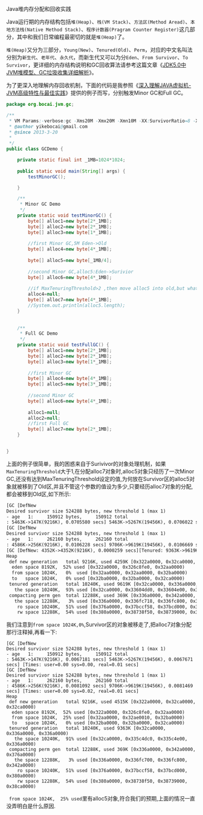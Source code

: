 Java堆内存分配和回收实践

Java运行期的内存结构包括`堆(Heap)`、`栈(VM Stack)`、`方法区(Method Aread)`、`本地方法栈(Native Method Stack)`、`程序计数器(Pragram Counter Register)`这几部分，其中和我们日常编程最密切的就是`堆(Heap)`了。

`堆(Heap)`又分为三部分，`Young(New)`、`Tenured(Old)`、`Perm`，对应的中文名叫法分别为`新生代`、`老年代`、`永久代`，而新生代又可以为分`Eden`、`From Survivor`、`To Survivor`，更详细的内存结构说明和GC回收算法请参考这篇文章《[JDK5.0中JVM堆模型、GC垃圾收集详细解析](http://blog.csdn.net/sfdev/article/details/4483442)》。

为了更深入地理解内存回收机制，下面的代码是我参照《[深入理解JAVA虚拟机-JVM高级特性与最佳实践](http://book.douban.com/subject/6522893/)》提供的例子而写，分别触发Minor GC和Full GC。

```Java
package org.bocai.jvm.gc;

/**
 * VM Params:-verbose:gc -Xms20M -Xmx20M -Xmn10M -XX:SurvivorRatio=8 -XX:+PrintGCDetails -XX:MaxTenuringThreshold=1 -XX:+PrintTenuringDistribution
 * @author yikebocai@gmail.com
 * @since 2013-3-20
 * 
 */
public class GCDemo {

	private static final int _1MB=1024*1024;
	
	public static void main(String[] args) {
		testMinorGC();

	}

	/**
	 * Minor GC Demo
	 */
	private static void testMinorGC() {
		byte[] alloc1=new byte[2*_1MB];
		byte[] alloc2=new byte[2*_1MB];
		byte[] alloc3=new byte[1*_1MB];
		
		//first Minor GC,5M Eden->Old
		byte[] alloc4=new byte[4*_1MB];
		
		byte[] alloc5=new byte[_1MB/4];
		
		//second Minor GC,alloc5:Eden->Surivior
		byte[] alloc6=new byte[4*_1MB];
		
		//if MaxTenuringThreshold>2 ,then move alloc5 into old,but whatever alloc5 is moved into old,why? 
		alloc4=null;
		byte[] alloc7=new byte[4*_1MB];
		//System.out.println(alloc5.length);
	}
	
	
	/**
	 * Full GC Demo
	 */
	private static void testFullGC() {
		byte[] alloc1=new byte[2*_1MB];
		byte[] alloc2=new byte[2*_1MB];
		byte[] alloc3=new byte[1*_1MB];
		
		//first Minor GC
		byte[] alloc4=new byte[4*_1MB];
		byte[] alloc5=new byte[3*_1MB];
		
		//second Minor GC
		byte[] alloc6=new byte[4*_1MB];
		
		alloc1=null;
		alloc2=null;
		//first Full GC
		byte[] alloc7=new byte[2*_1MB];
	}
	

}

```

上面的例子很简单，我的困惑来自于Surivivor的对象处理机制，如果`MaxTenuringThreshold`大于1,在分配alloc7对象时,alloc5对象只经历了一次Minor GC,还没有达到MaxTenuringThreshold设定的值,为何放在Survivor区的alloc5对象就被移到了Old区,并且不管这个参数的值设为多少,只要经历alloc7对象的分配,都会被移到Old区,如下所示:
 

```html
[GC [DefNew
Desired survivor size 524288 bytes, new threshold 1 (max 1)
- age   1:     150912 bytes,     150912 total
: 5463K->147K(9216K), 0.0705580 secs] 5463K->5267K(19456K), 0.0706022 secs] [Times: user=0.00 sys=0.08, real=0.07 secs] 
[GC [DefNew
Desired survivor size 524288 bytes, new threshold 1 (max 1)
- age   1:     262160 bytes,     262160 total
: 4586K->256K(9216K), 0.0106228 secs] 9706K->9619K(19456K), 0.0106669 secs] [Times: user=0.02 sys=0.00, real=0.01 secs] 
[GC [DefNew: 4352K->4352K(9216K), 0.0000259 secs][Tenured: 9363K->9619K(10240K), 0.4481241 secs] 13715K->9619K(19456K), [Perm : 369K->369K(12288K)], 0.4482521 secs] [Times: user=0.00 sys=0.03, real=0.45 secs] 
Heap
 def new generation   total 9216K, used 4259K [0x322a0000, 0x32ca0000, 0x32ca0000)
  eden space 8192K,  52% used [0x322a0000, 0x326c8fe0, 0x32aa0000)
  from space 1024K,   0%  used [0x32aa0000, 0x32aa0000, 0x32ba0000)
  to   space 1024K,   0% used [0x32ba0000, 0x32ba0000, 0x32ca0000)
 tenured generation   total 10240K, used 9619K [0x32ca0000, 0x336a0000, 0x336a0000)
   the space 10240K,  93% used [0x32ca0000, 0x33604dd0, 0x33604e00, 0x336a0000)
 compacting perm gen  total 12288K, used 369K [0x336a0000, 0x342a0000, 0x376a0000)
   the space 12288K,   3% used [0x336a0000, 0x336fc718, 0x336fc800, 0x342a0000)
    ro space 10240K,  51% used [0x376a0000, 0x37bccf58, 0x37bcd000, 0x380a0000)
    rw space 12288K,  54% used [0x380a0000, 0x38738f50, 0x38739000, 0x38ca0000)

```

我们注意到`from space 1024K,0%`,Survivor区的对象被移走了,把alloc7对象分配那行注释掉,再看一下:
```
[GC [DefNew
Desired survivor size 524288 bytes, new threshold 1 (max 1)
- age   1:     150912 bytes,     150912 total
: 5463K->147K(9216K), 0.0067181 secs] 5463K->5267K(19456K), 0.0067671 secs] [Times: user=0.00 sys=0.00, real=0.01 secs] 
[GC [DefNew
Desired survivor size 524288 bytes, new threshold 1 (max 1)
- age   1:     262160 bytes,     262160 total
: 4586K->256K(9216K), 0.0081092 secs] 9706K->9619K(19456K), 0.0081469 secs] [Times: user=0.00 sys=0.02, real=0.01 secs] 
Heap
 def new generation   total 9216K, used 4515K [0x322a0000, 0x32ca0000, 0x32ca0000)
  eden space 8192K,  52% used [0x322a0000, 0x326c8fe0, 0x32aa0000)
  from space 1024K,  25% used [0x32aa0000, 0x32ae0010, 0x32ba0000)
  to   space 1024K,   0% used [0x32ba0000, 0x32ba0000, 0x32ca0000)
 tenured generation   total 10240K, used 9363K [0x32ca0000, 0x336a0000, 0x336a0000)
   the space 10240K,  91% used [0x32ca0000, 0x335c4dc0, 0x335c4e00, 0x336a0000)
 compacting perm gen  total 12288K, used 369K [0x336a0000, 0x342a0000, 0x376a0000)
   the space 12288K,   3% used [0x336a0000, 0x336fc700, 0x336fc800, 0x342a0000)
    ro space 10240K,  51% used [0x376a0000, 0x37bccf58, 0x37bcd000, 0x380a0000)
    rw space 12288K,  54% used [0x380a0000, 0x38738f50, 0x38739000, 0x38ca0000)

```

` from space 1024K,  25% used`里有alloc5对象,符合我们的预期,上面的情况一直没弄明白是什么原因.